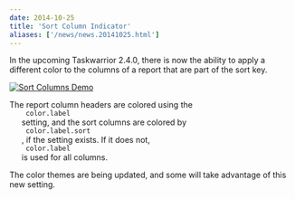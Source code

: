 ```yaml
---
date: 2014-10-25
title: 'Sort Column Indicator'
aliases: ['/news/news.20141025.html']
---
```

<div class="col-md-8 main">
 <div class="row">
  <p>
   In the upcoming Taskwarrior 2.4.0, there is now the ability to
            apply a different color to the columns of a report that are part
            of the sort key.
  </p>
  <a href="/news/images/sort.png">
   <img alt="Sort Columns Demo" class="img-thumbnail" src="/news/images/sort.png"/>
  </a>
  <p>
   The report column headers are colored using the
   <code>
    color.label
   </code>
   setting, and the sort columns are colored by
   <code>
    color.label.sort
   </code>
   ,
            if the setting exists. If it does not,
   <code>
    color.label
   </code>
   is
            used for all columns.
  </p>
  <p>
   The color themes are being updated, and some will take advantage of
            this new setting.
  </p>
 </div>
 <br/>
 <br/>
</div>

